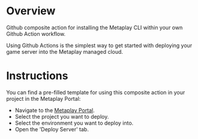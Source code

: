 
# Overview

Github composite action for installing the Metaplay CLI within your own Github Action workflow.

Using Github Actions is the simplest way to get started with deploying your game server into
the Metaplay managed cloud.

# Instructions

You can find a pre-filled template for using this composite action in your project in the Metaplay Portal:

- Navigate to the [Metaplay Portal](https://portal.metaplay.dev).
- Select the project you want to deploy.
- Select the environment you want to deploy into.
- Open the 'Deploy Server' tab.
